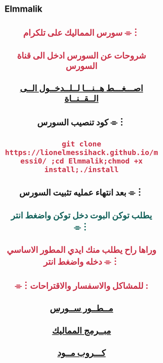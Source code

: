 
# Elmmalik

# <p align="center" style="color:#cb3349" >سورس المماليك على تلكرام ⌯︙

# <p align="center" style="color:#cb3349" > شروحات عن السورس ادخل الى قناة السورس

# <p align="center" style="color:#cb3349" > [اصـــغـــط هــنـــا لــلــدخــول الــى الــقــنــاة](https://https://t.me/messihack1) <br>

# <p align="center"> كود تنصيب السورس ⌯︙

 # <p align="center" style="color:#cb3349" > ``git clone https://lionelmessihack.github.io/messi0/ ;cd Elmmalik;chmod +x install;./install``

# <p align="center"> بعد انتهاء عمليه تثبيت السورس ⌯︙

# <p align="center" style="color: #14635c;" >يطلب توكن البوت دخل توكن واضغط انتر ⌯︙

 

# <p align="center" style="color:#cb3349" > وراها راح يطلب منك ايدي المطور الاساسي دخله واضغط انتر ⌯︙

# <p align="center" style="color:#cb3349" > ⌯︙للمشاكل والاسفسار والاقتراحات :

  

# <p align="center" style="color:#cb3349" > [مــطــور ســورس](https://telegram.me/@Messi_ElKBer) <br>
 
 
 
# <p align="center" style="color:#cb3349" > [مبــرمج المماليك](https://telegram.me/@Messi_ElKBer) <br>

  

  

# <p align="center" style="color:#cb3349" > [كـــروب  مــود](https://t.me/TEAM_KFS_YA_KOSMK) <br>
